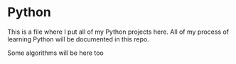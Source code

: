 # Python

This is a file where I put all of my Python projects here.
All of my process of learning Python will be documented in this repo.

Some algorithms will be here too
